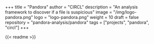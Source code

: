 +++
title = "Pandora"
author = "CIRCL"
description = "An analysis framework to discover if a file is suspicious"
image = "/img/logo-pandora.png"
logo = "logo-pandora.png"
weight = 10
draft = false
repository = "pandora-analysis/pandora"
tags = ["projects", "pandora", "circl"]
+++

{{< readme >}}
